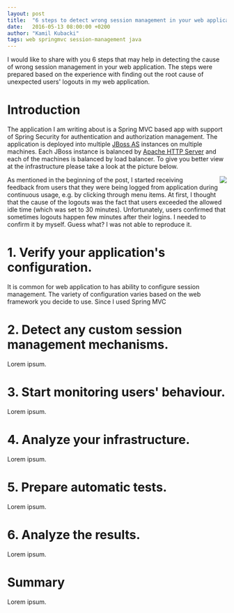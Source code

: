```yaml
---
layout: post
title:  "6 steps to detect wrong session management in your web application"
date:   2016-05-13 08:00:00 +0200
author: "Kamil Kubacki"
tags: web springmvc session-management java
---
```





I would like to share with you 6 steps that may help in detecting the
cause of wrong session management in your web application. The steps were prepared
based on the experience with finding out the root cause of unexpected users' logouts
in my web application.

# Introduction
The application I am writing about is a Spring MVC based app with support
of Spring Security for authentication and authorization management.
The application is deployed into multiple [JBoss AS](http://jbossas.jboss.org/)
instances on multiple machines. Each JBoss instance is balanced by
[Apache HTTP Server](https://httpd.apache.org/) and each of the machines is
balanced by load balancer. To give you better view at the infrastructure
please take a look at the picture below.

<img src="/images/blog/posts/session-management/architecture.png"
style="float:right;margin-left:20px;" />


As mentioned in the beginning of the post, I started receiving feedback from
users that they were being logged from application during continuous usage,
e.g. by clicking through menu items. At first, I thought that the cause of
the logouts was the fact that users exceeded the allowed idle time (which was
set to 30 minutes). Unfortunately, users confirmed that sometimes logouts happen
few minutes after their logins. I needed to confirm it by myself. Guess what?
I was not able to reproduce it.

# <b>1. Verify your application's configuration.</b>
It is common for web application to has ability to configure session management.
The variety of configuration varies based on the web framework you decide to use.
Since I used Spring MVC

# <b>2. Detect any custom session management mechanisms.</b>
Lorem ipsum.

# <b>3. Start monitoring users' behaviour.</b>
Lorem ipsum.

# <b>4. Analyze your infrastructure.</b>
Lorem ipsum.

# <b>5. Prepare automatic tests.</b>
Lorem ipsum.

# <b>6. Analyze the results.</b>
Lorem ipsum.


# Summary
Lorem ipsum.
